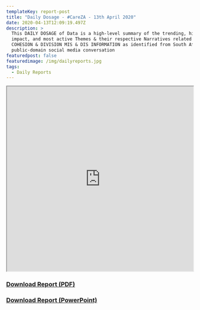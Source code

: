 ```yaml
---
templateKey: report-post
title: "Daily Dosage - #CareZA - 13th April 2020"
date: 2020-04-13T12:09:19.497Z
description: >
  This DAILY DOSAGE of Data is a high-level summary of the trending, highest
  impact, and most active Themes & their respective Narratives related to SOCIAL
  COHESION & DIVISION MIS & DIS INFORMATION as identified from South African
  public-domain social media conversation
featuredpost: false
featuredimage: /img/dailyreports.jpg
tags:
  - Daily Reports
---
```

<iframe src="https://drive.google.com/file/d/1adOTLd3KB6MSH-cTEAJxRw8rMQALd2fK/preview" width="100%" height="500"></iframe>
<a href="https://drive.google.com/u/0/uc?id=1adOTLd3KB6MSH-cTEAJxRw8rMQALd2fK&export=download" target="blank"><h3><strong>Download Report (PDF)</h3></strong></a> 
<a href="https://docs.google.com/presentation/d/1T_KXc0NGOd_Dsckzi4vs8DHMWzwsL7bQyt_JMqjKRkY/edit?usp=sharing" target="blank"><h3><strong>Download Report (PowerPoint)</h3></strong></a>


